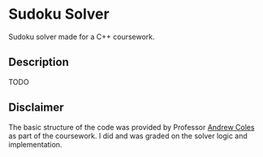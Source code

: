 # Sudoku Solver

Sudoku solver made for a C++ coursework.

## Description

TODO

## Disclaimer

The basic structure of the code was provided by Professor [Andrew Coles](https://github.com/AndrewColes) as part of the coursework. I did and was graded on the solver logic and implementation.
